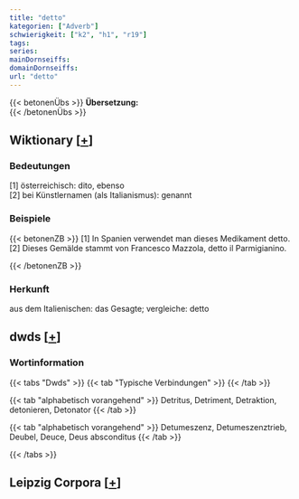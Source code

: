 ```yaml
---
title: "detto"
kategorien: ["Adverb"]
schwierigkeit: ["k2", "h1", "r19"]
tags:
series:
mainDornseiffs:
domainDornseiffs:
url: "detto"
---
```


{{< betonenÜbs >}}
**Übersetzung:**  
{{< /betonenÜbs >}}

## Wiktionary [[+](https://de.wiktionary.org/wiki/detto)]

### Bedeutungen
[1] österreichisch: dito, ebenso  
[2] bei Künstlernamen (als Italianismus): genannt  

### Beispiele
{{< betonenZB >}}
[1] In Spanien verwendet man dieses Medikament detto.  
[2] Dieses Gemälde stammt von Francesco Mazzola, detto il Parmigianino.  

{{< /betonenZB >}}
### Herkunft
aus dem Italienischen: das Gesagte; vergleiche: detto  



## dwds [[+](https://www.dwds.de/wb/detto)]

### Wortinformation
{{< tabs "Dwds" >}}
{{< tab "Typische Verbindungen" >}}
{{< /tab >}}

{{< tab "alphabetisch vorangehend" >}}
Detritus, Detriment, Detraktion, detonieren, Detonator
{{< /tab >}}

{{< tab "alphabetisch vorangehend" >}}
Detumeszenz, Detumeszenztrieb, Deubel, Deuce, Deus absconditus
{{< /tab >}}

{{< /tabs >}}

## Leipzig Corpora [[+](https://corpora.uni-leipzig.de/en/res?word=detto&corpusId=deu_newscrawl-public_2018)]

